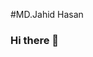 #MD.Jahid Hasan

### Hi there 👋

<!--
**jahid-hasan-ece/jahid-hasan-ece** is a ✨ _special_ ✨ repository because its `README.md` (this file) appears on your GitHub profile.

I am MD.Jahid Hasan. I am interested in **Machine Learning** and **Computer networking**. I always try to learn somethimg new and keep myself updated with technological konwledge.

- 🔭 I’m currently working on a data analyzing project.
- 🌱 I’m currently learning ML and Computer Networking.
- 👯 I’m looking to collaborate on any data analyzing project.
- 🤔 I’m looking for help with web development.
- 💬 Ask me about python, html, css, MS Excel and computer networking.
- 📫 How to reach me: contact me directly on this mail <jahid717.jh@gmail.com>
- 😄 Pronouns: as your wish!
- ⚡ Fun fact: :confused:

